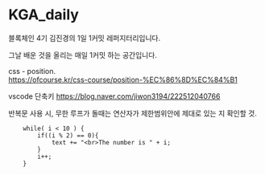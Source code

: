 # KGA_daily

블록체인 4기 김진경의 1일 1커밋 레퍼지터리입니다.

그날 배운 것을 올리는 매일 1커밋 하는 공간입니다.


css - position.  
https://ofcourse.kr/css-course/position-%EC%86%8D%EC%84%B1


vscode 단축키
https://blog.naver.com/jiwon3194/222512040766



반복문 사용 시, 무한 루프가 돌때는 연산자가 제한범위안에 제대로 있는 지 확인할 것.

        while( i < 10 ) {
            if((i % 2) == 0){
                text += "<br>The number is " + i;
            }
            i++;
        }















